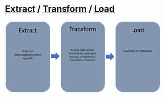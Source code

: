# [Extract](https://github.com/jtyndale9/portfolio_project/blob/main/ETL/extract.py) / [Transform](https://github.com/jtyndale9/portfolio_project/blob/main/ETL/transform.py) / [Load](https://github.com/jtyndale9/portfolio_project/blob/main/ETL/load.py)




![alt text](https://github.com/jtyndale9/portfolio_project/blob/main/ETL/ETL.PNG "Logo Title Text 1")


